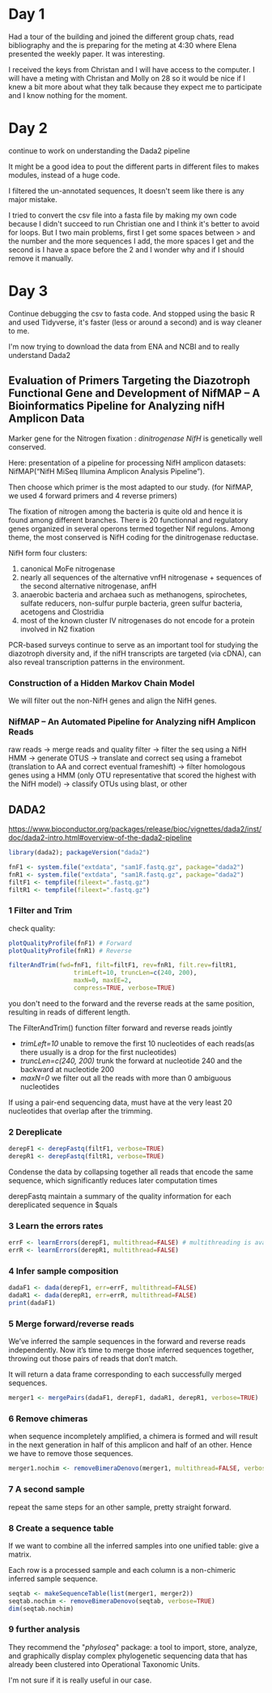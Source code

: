 # Day 1

Had a tour of the building and joined the different group chats, read bibliography and the is preparing for the meting at 4:30 where Elena presented the weekly paper. It was interesting.

I received the keys from Christan and I will have access to the computer.  I will have a meting with Christan and Molly on 28 so it would be nice if I knew a bit more about what they talk because they expect me to participate and I know nothing for the moment.



# Day 2

continue to work on understanding the Dada2 pipeline

It might be a good idea to pout the different parts in different files to makes modules, instead of a huge code.

I filtered the un-annotated sequences, It doesn't seem like there is any major mistake.

I tried to convert the csv file into a fasta file by making my own code because I didn't succeed to run Christian one and I think it's better to avoid for loops. But I two main problems, first I get some spaces between > and the number and the more sequences I add, the more spaces I get and the second is I have a space before the 2 and I wonder why and if I should remove it manually.



# Day 3

Continue debugging the csv to fasta code. And stopped using the basic R and used Tidyverse, it's faster (less or around a second) and is way cleaner to me.

I'm now trying to download the data from ENA and NCBI and to really understand Dada2



## Evaluation of Primers Targeting the Diazotroph Functional Gene and Development of NifMAP – A Bioinformatics Pipeline for Analyzing nifH Amplicon Data

Marker gene for the Nitrogen fixation : *dinitrogenase NifH* is genetically well conserved.

Here: presentation of a pipeline for processing NifH amplicon datasets: NifMAP(“NifH MiSeq Illumina Amplicon Analysis Pipeline”).

Then choose which primer is the most adapted to our study. (for NifMAP, we used 4 forward primers and 4 reverse primers)

The fixation of nitrogen among the bacteria is quite old and hence it is found among different branches. There is 20 functionnal and regulatory genes organized in several operons termed together Nif regulons. Among theme, the most conserved is NifH coding for the dinitrogenase reductase.

NifH form four clusters:

1. canonical MoFe nitrogenase
2. nearly all sequences of the alternative vnfH nitrogenase + sequences of the second alternative nitrogenase, anfH
3. anaerobic bacteria and archaea such as methanogens, spirochetes, sulfate reducers, non-sulfur purple bacteria, green sulfur bacteria, acetogens and Clostridia
4.  most of the known cluster IV nitrogenases do not encode for a protein involved in N2 fixation

PCR-based surveys continue to serve as an important tool for studying the diazotroph diversity and, if the nifH transcripts are targeted (via cDNA), can also reveal transcription patterns in the environment.

### Construction of a Hidden Markov Chain Model

We will filter out the non-NifH genes and align the NifH genes.

### NifMAP – An Automated Pipeline for Analyzing nifH Amplicon Reads

raw reads ->  merge reads and quality filter -> filter the seq using a NifH HMM -> generate OTUS -> translate and correct seq using a framebot (translation to AA and correct eventual frameshift) -> filter homologous genes using a HMM (only OTU representative that scored the highest with the NifH model) -> classify OTUs using blast, or other





## DADA2

https://www.bioconductor.org/packages/release/bioc/vignettes/dada2/inst/doc/dada2-intro.html#overview-of-the-dada2-pipeline

```R
library(dada2); packageVersion("dada2")

fnF1 <- system.file("extdata", "sam1F.fastq.gz", package="dada2")
fnR1 <- system.file("extdata", "sam1R.fastq.gz", package="dada2")
filtF1 <- tempfile(fileext=".fastq.gz")
filtR1 <- tempfile(fileext=".fastq.gz")
```

### 1 Filter and Trim

check quality:

```R
plotQualityProfile(fnF1) # Forward
plotQualityProfile(fnR1) # Reverse
```

```R
filterAndTrim(fwd=fnF1, filt=filtF1, rev=fnR1, filt.rev=filtR1,
                  trimLeft=10, truncLen=c(240, 200), 
                  maxN=0, maxEE=2,
                  compress=TRUE, verbose=TRUE)
```

you don't need to the forward and the reverse reads at the same position, resulting in reads of different length.

The FilterAndTrim() function filter forward and reverse reads jointly

- *trimLeft=10* unable to remove the first 10 nucleotides of each reads(as there usually is a drop for the first nucleotides)
- *truncLen=c(240, 200)* trunk the forward at nucleotide 240 and the backward at nucleotide 200
- *maxN=0* we filter out all the reads with more than 0 ambiguous nucleotides

If using a pair-end sequencing data, must have at the very least 20 nucleotides that overlap after the trimming. 



### 2 Dereplicate

```R
derepF1 <- derepFastq(filtF1, verbose=TRUE)
derepR1 <- derepFastq(filtR1, verbose=TRUE)
```

Condense the data by collapsing together all reads that encode the same  sequence, which significantly reduces later computation times

derepFastq maintain a summary of the quality information for each dereplicated sequence in $quals



### 3 Learn the errors rates

```R
errF <- learnErrors(derepF1, multithread=FALSE) # multithreading is available on many functions
errR <- learnErrors(derepR1, multithread=FALSE)
```



### 4 Infer sample composition

```R
dadaF1 <- dada(derepF1, err=errF, multithread=FALSE)
dadaR1 <- dada(derepR1, err=errR, multithread=FALSE)
print(dadaF1)
```

 

### 5 Merge forward/reverse reads 

We’ve inferred the sample sequences in the forward and reverse reads  independently. Now it’s time to merge those inferred sequences together, throwing out those pairs of reads that don’t match.

It will return a data frame corresponding to each successfully merged sequences.

```R
merger1 <- mergePairs(dadaF1, derepF1, dadaR1, derepR1, verbose=TRUE)
```



### 6 Remove chimeras

when sequence incompletely amplified, a chimera is formed and will result in the next generation in half of this amplicon and half of an other. Hence we have to remove those sequences.

```R
merger1.nochim <- removeBimeraDenovo(merger1, multithread=FALSE, verbose=TRUE)
```



### 7 A second sample

repeat the same steps for an other sample, pretty straight forward.



### 8 Create a sequence table

If we want to combine all the inferred samples into one unified table: give a matrix.

Each row is a processed sample and each column is a non-chimeric inferred sample sequence.

```R
seqtab <- makeSequenceTable(list(merger1, merger2))
seqtab.nochim <- removeBimeraDenovo(seqtab, verbose=TRUE)
dim(seqtab.nochim)
```



### 9 further analysis

They recommend the "*phyloseq*" package: a tool to import, store, analyze, and graphically display complex  phylogenetic sequencing data that has already been clustered into  Operational Taxonomic Units.

I'm not sure if it is really useful in our case.